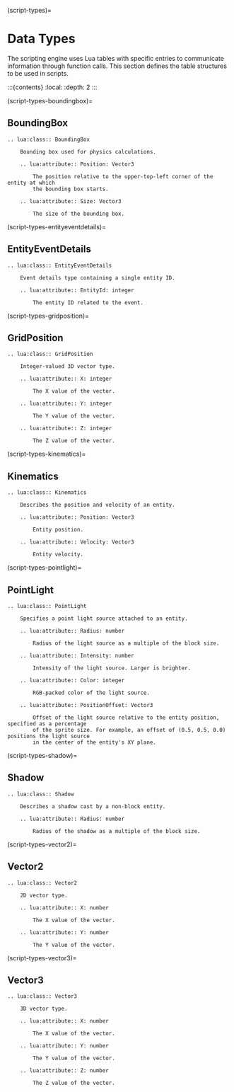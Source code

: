 (script-types)=
# Data Types

The scripting engine uses Lua tables with specific entries to communicate information through function calls. This section defines the table structures to be used in scripts.

:::{contents}
:local:
:depth: 2
:::

(script-types-boundingbox)=
## BoundingBox

```{eval-rst}
.. lua:class:: BoundingBox

    Bounding box used for physics calculations.

    .. lua:attribute:: Position: Vector3

        The position relative to the upper-top-left corner of the entity at which
        the bounding box starts.

    .. lua:attribute:: Size: Vector3

        The size of the bounding box.
```

(script-types-entityeventdetails)=
## EntityEventDetails

```{eval-rst}
.. lua:class:: EntityEventDetails

    Event details type containing a single entity ID.
    
    .. lua:attribute:: EntityId: integer
    
        The entity ID related to the event.
```

(script-types-gridposition)=
## GridPosition

```{eval-rst}
.. lua:class:: GridPosition

    Integer-valued 3D vector type.
   
    .. lua:attribute:: X: integer
   
        The X value of the vector.
      
    .. lua:attribute:: Y: integer
   
        The Y value of the vector.
      
    .. lua:attribute:: Z: integer
    
        The Z value of the vector.
```

(script-types-kinematics)=
## Kinematics

```{eval-rst}
.. lua:class:: Kinematics

    Describes the position and velocity of an entity.
    
    .. lua:attribute:: Position: Vector3
    
        Entity position.
    
    .. lua:attribute:: Velocity: Vector3
    
        Entity velocity.
```

(script-types-pointlight)=
## PointLight

```{eval-rst}
.. lua:class:: PointLight

    Specifies a point light source attached to an entity.
    
    .. lua:attribute:: Radius: number
    
        Radius of the light source as a multiple of the block size.
        
    .. lua:attribute:: Intensity: number
    
        Intensity of the light source. Larger is brighter.
        
    .. lua:attribute:: Color: integer
    
        RGB-packed color of the light source.
        
    .. lua:attribute:: PositionOffset: Vector3
    
        Offset of the light source relative to the entity position, specified as a percentage
        of the sprite size. For example, an offset of (0.5, 0.5, 0.0) positions the light source
        in the center of the entity's XY plane.
```

(script-types-shadow)=
## Shadow

```{eval-rst}
.. lua:class:: Shadow

    Describes a shadow cast by a non-block entity.

    .. lua:attribute:: Radius: number

        Radius of the shadow as a multiple of the block size.
```

(script-types-vector2)=
## Vector2

```{eval-rst}
.. lua:class:: Vector2

    2D vector type.
   
    .. lua:attribute:: X: number
   
        The X value of the vector.
      
    .. lua:attribute:: Y: number
   
        The Y value of the vector.
```

(script-types-vector3)=
## Vector3

```{eval-rst}
.. lua:class:: Vector3

    3D vector type.
   
    .. lua:attribute:: X: number
   
        The X value of the vector.
      
    .. lua:attribute:: Y: number
   
        The Y value of the vector.
      
    .. lua:attribute:: Z: number
    
        The Z value of the vector.
```
